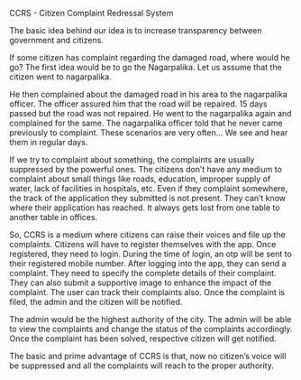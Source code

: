 CCRS - Citizen Complaint Redressal System

The basic idea behind our idea is to increase transparency between government and citizens.

If some citizen has complaint regarding the damaged road, where would he go? 
The first idea would be to go the Nagarpalika. Let us assume that the citizen went to nagarpalika.

He then complained about the damaged road in his area to the nagarpalika officer. The officer assured him that the road will be repaired. 15 days passed but the road was not repaired. He went to the nagarpalika again and complained for the same. The nagarpalika officer told that he never came previously to complaint. These scenarios are very often… We see and hear them in regular days.

If we try to complaint about something, the complaints are usually suppressed by the powerful ones. The citizens don’t have any medium to complaint about small things like roads, education, improper supply of water, lack of facilities in hospitals, etc. Even if they complaint somewhere, the track of the application they submitted is not present. They can’t know where their application has reached. It always gets lost from one table to another table in offices.

So, CCRS is a medium where citizens can raise their voices and file up the complaints. Citizens will have to register themselves with the app. Once registered, they need to login. During the time of login, an otp will be sent to their registered mobile number. After logging into the app, they can send a complaint. They need to specify the complete details of their complaint. They can also submit a supportive image to enhance the impact of the complaint. The user can track their complaints also. Once the complaint is filed, the admin and the citizen will be notified.

The admin would be the highest authority of the city. The admin will be able to view the complaints and change the status of the complaints accordingly. Once the complaint has been solved, respective citizen will get notified.

The basic and prime advantage of CCRS is that, now no citizen’s voice will be suppressed and all the complaints will reach to the proper authority.
